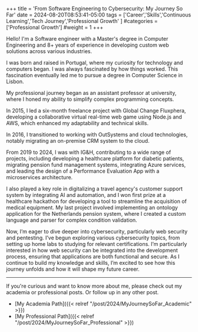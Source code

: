 +++
title = 'From Software Engineering to Cybersecurity: My Journey So Far'
date = 2024-08-20T08:53:41-05:00
tags = ['Career','Skills','Continuous Learning','Tech Journey','Professional Growth'
]
#categories = ['Professional Growth']
#weight = 1
+++

Hello! I'm a Software engineer with a Master's degree in Computer Engineering and 8+ years of experience in developing custom web solutions across various industries. 

I was born and raised in Portugal, where my curiosity for technology and computers began. I was always fascinated by how things worked. This fascination eventually led me to pursue a degree in Computer Science in Lisbon.

My professional journey began as an assistant professor at university, where I honed my ability to simplify complex programming concepts. 

In 2015, I led a six-month freelance project with Global Change Fluxphera, developing a collaborative virtual real-time web game using Node.js and AWS, which enhanced my adaptability and technical skills. 

In 2016, I transitioned to working with OutSystems and cloud technologies, notably migrating an on-premise CRM system to the cloud. 

From 2019 to 2024, I was with IG&H, contributing to a wide range of projects, including developing a healthcare platform for diabetic patients, migrating pension fund management systems, integrating Azure services, and leading the design of a Performance Evaluation App with a microservices architecture. 

I also played a key role in digitalizing a travel agency's customer support system by integrating AI and automation, and I won first prize at a healthcare hackathon for developing a tool to streamline the acquisition of medical equipment. My last project involved implementing an ontology application for the Netherlands pension system, where I created a custom language and parser for complex condition validation.

Now, I’m eager to dive deeper into cybersecurity, particularly web security and pentesting. I’ve begun exploring various cybersecurity topics, from setting up home labs to studying for relevant certifications. I’m particularly interested in how web security can be integrated into the development process, ensuring that applications are both functional and secure. As I continue to build my knowledge and skills, I’m excited to see how this journey unfolds and how it will shape my future career.

---

If you're curious and want to know more about me, please check out my academia or professional posts. Or follow up in any other post.

- [My Academia Path]({{< relref "/post/2024/MyJourneySoFar_Academic" >}})
- [My Professional Path]({{< relref "/post/2024/MyJourneySoFar_Professional" >}})